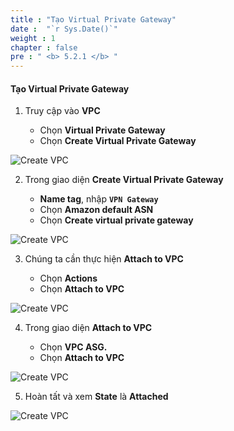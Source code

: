 ```yaml
---
title : "Tạo Virtual Private Gateway"
date :  "`r Sys.Date()`" 
weight : 1
chapter : false
pre : " <b> 5.2.1 </b> "
---
```


#### Tạo Virtual Private Gateway

1. Truy cập vào **VPC**

   - Chọn **Virtual Private Gateway**
   - Chọn **Create Virtual Private Gateway**

![Create VPC](/images/11/0001.png?featherlight=false&width=90pc)

2. Trong giao diện **Create Virtual Private Gateway**

   - **Name tag**, nhập **```VPN Gateway```**
   - Chọn **Amazon default ASN**
   - Chọn **Create virtual private gateway**

![Create VPC](/images/11/0002.png?featherlight=false&width=90pc)

3. Chúng ta cần thực hiện **Attach to VPC**

   - Chọn **Actions**
   - Chọn **Attach to VPC**

![Create VPC](/images/11/0003.png?featherlight=false&width=90pc)


4. Trong giao diện **Attach to VPC**

   - Chọn **VPC ASG.**
   - Chọn **Attach to VPC**

![Create VPC](/images/11/0004.png?featherlight=false&width=90pc)

5. Hoàn tất và xem **State** là **Attached**

![Create VPC](/images/11/0005.png?featherlight=false&width=90pc)